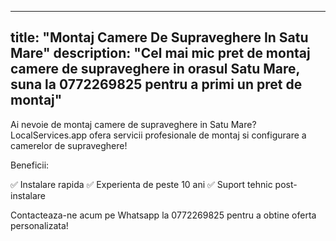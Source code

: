 
---
title: "Montaj Camere De Supraveghere In Satu Mare"
description: "Cel mai mic pret de montaj camere de supraveghere in orasul Satu Mare, suna la 0772269825 pentru a primi un pret de montaj"
---


Ai nevoie de montaj camere de supraveghere in Satu Mare? LocalServices.app ofera servicii profesionale de montaj si configurare a camerelor de supraveghere! 

Beneficii: 

✅ Instalare rapida 
✅ Experienta de peste 10 ani 
✅ Suport tehnic post-instalare

Contacteaza-ne acum pe Whatsapp la 0772269825 pentru a obtine oferta personalizata!
